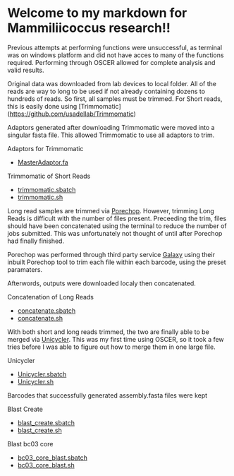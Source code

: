 # Welcome to my markdown for Mammiliicoccus research!!

Previous attempts at performing functions were unsuccessful, as terminal was on windows platform and did not have acces to many of the functions required. Performing through OSCER allowed for complete analysis and valid results.

Original data was downloaded from lab devices to local folder. All of the reads are way to long to be used if not already containing dozens to hundreds of reads. So first, all samples must be trimmed. For Short reads, this is easily done using [Trimmomatic] (https://github.com/usadellab/Trimmomatic)

Adaptors generated after downloading Trimmomatic were moved into a singular fasta file. This allowed Trimmomatic to use all adaptors to trim.

Adaptors for Trimmomatic
* [MasterAdaptor.fa](https://github.com/biol726314/MamiliicoccusResearch/blob/main/TrimmomaticAdapters/MasterAdaptor.fa)

Trimmomatic of Short Reads
* [trimmomatic.sbatch](https://github.com/biol726314/MamiliicoccusResearch/blob/main/Scripts/trimmomatic.sbatch)
* [trimmomatic.sh](https://github.com/biol726314/MamiliicoccusResearch/blob/main/Scripts/trimmomatic.sh)



Long read samples are trimmed via [Porechop](https://github.com/rrwick/Porechop). However, trimming Long Reads is difficult with the number of files present. Preceeding the trim, files should have been concatenated using the terminal to reduce the number of jobs submitted. This was unfortunately not thought of until after Porechop had finally finished.

Porechop was performed through third party service [Galaxy](https://usegalaxy.org/root?tool_id=toolshed.g2.bx.psu.edu/repos/iuc/porechop/porechop/0.2.4+galaxy0) using their inbuilt Porechop tool to trim each file within each barcode, using the preset paramaters.

Afterwords, outputs were downloaded localy then concatenated.

Concatenation of Long Reads
* [concatenate.sbatch](https://github.com/biol726314/MamiliicoccusResearch/blob/main/Scripts/concatenate.sbatch)
* [concatenate.sh](https://github.com/biol726314/MamiliicoccusResearch/blob/main/Scripts/concatenate.sh)

With both short and long reads trimmed, the two are finally able to be merged via [Unicycler](https://github.com/rrwick/Unicycler). This was my first time using OSCER, so it took a few tries before I was able to figure out how to merge them in one large file.

Unicycler
* [Unicycler.sbatch](https://github.com/biol726314/MamiliicoccusResearch/blob/main/Scripts/Unicycler.sbatch)
* [Unicycler.sh](https://github.com/biol726314/MamiliicoccusResearch/blob/main/Scripts/Unicycler.sh)

Barcodes that successfully generated assembly.fasta files were kept






Blast Create
* [blast_create.sbatch](https://github.com/biol726314/MamiliicoccusResearch/blob/main/Scripts/blast_create.sbatch)
* [blast_create.sh](https://github.com/biol726314/MamiliicoccusResearch/blob/main/Scripts/blast_create.sh)

Blast bc03 core
* [bc03_core_blast.sbatch](https://github.com/biol726314/MamiliicoccusResearch/blob/main/Scripts/bc03_core_blast.sbatch)
* [bc03_core_blast.sh](https://github.com/biol726314/MamiliicoccusResearch/blob/main/Scripts/bc03_core_blast.sh)